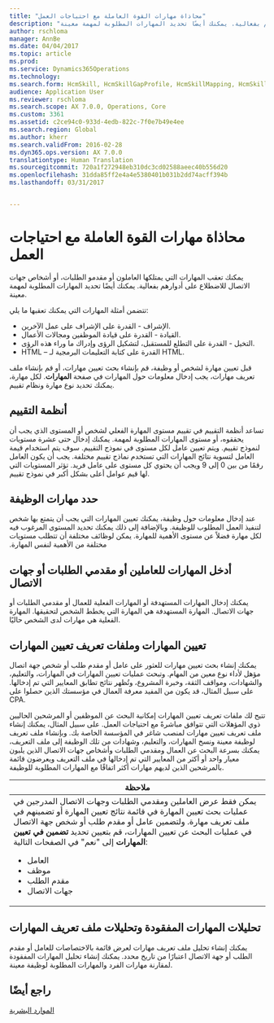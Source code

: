 ```yaml
---
title: "محاذاة مهارات القوة العاملة مع احتياجات العمل"
description: "يمكنك تعقب المهارات التي يمتلكها العاملون أو مقدمو الطلبات، أو أشخاص جهات الاتصال للاضطلاع على أدوارهم بفعالية. يمكنك أيضًا تحديد المهارات المطلوبة لمهمة معينة."
author: rschloma
manager: AnnBe
ms.date: 04/04/2017
ms.topic: article
ms.prod: 
ms.service: Dynamics365Operations
ms.technology: 
ms.search.form: HcmSkill, HcmSkillGapProfile, HcmSkillMapping, HcmSkillType
audience: Application User
ms.reviewer: rschloma
ms.search.scope: AX 7.0.0, Operations, Core
ms.custom: 3361
ms.assetid: c2ce94c0-933d-4edb-822c-7f0e7b49e4ee
ms.search.region: Global
ms.author: kherr
ms.search.validFrom: 2016-02-28
ms.dyn365.ops.version: AX 7.0.0
translationtype: Human Translation
ms.sourcegitcommit: 720a1f272948eb310dc3cd02588aeec40b556d20
ms.openlocfilehash: 31dda85ff2e4a4e5380401b031b2dd74acff394b
ms.lasthandoff: 03/31/2017


---
```


# <a name="align-workforce-skills-with-business-needs"></a>محاذاة مهارات القوة العاملة مع احتياجات العمل

يمكنك تعقب المهارات التي يمتلكها العاملون أو مقدمو الطلبات، أو أشخاص جهات الاتصال للاضطلاع على أدوارهم بفعالية. يمكنك أيضًا تحديد المهارات المطلوبة لمهمة معينة.

تتضمن أمثلة المهارات التي يمكنك تعقبها ما يلي:
-   الإشراف - القدرة على الإشراف على عمل الآخرين.
-   القيادة - القدرة على قيادة الموظفين ومجالات الأعمال.
-   التخيل - القدرة على التطلع للمستقبل، لتشكيل الرؤى وإدراك ما وراء هذه الرؤى.
-   HTML – القدرة على كتابة التعليمات البرمجية لـ HTML.

قبل تعيين مهارة لشخص أو وظيفة، قم بإنشاء بحث تعيين مهارات، أو قم بإنشاء ملف تعريف مهارات، يجب إدخال معلومات حول المهارات في صفحة **المهارات**. لكل مهارة، يمكنك تحديد نوع مهارة ونظام تقييم.

## <a name="rating-models"></a>أنظمة التقييم
تساعد أنظمة التقييم في تقييم مستوى المهارة الفعلي لشخص أو المستوى الذي يجب أن يحققوه، أو مستوى المهارات المطلوبة لمهمة. يمكنك إدخال حتى عشرة مستويات لنموذج تقييم.  ويتم تعيين عامل لكل مستوى في نموذج التقييم.  سوف يتم استخدام قيمة العامل لتسوية نتائج المهارات التي تستخدم نماذج تقييم مختلفة.  يجب أن يكون العامل رقمًا من بين 0 إلى 9 ويجب أن يحتوي كل مستوى على عامل فريد.  تؤثر المستويات التي لها قيم عوامل أعلى بشكل أكبر في نموذج تقييم.

## <a name="specify-job-skills"></a>حدد مهارات الوظيفة
‏‫عند إدخال معلومات حول وظيفة، يمكنك تعيين المهارات التي يجب أن يتمتع بها شخص لتنفيذ العمل المطلوب للوظيفة.  وبالإضافة إلى ذلك يمكنك تحديد المستوى المرغوب فيه لكل مهارة فضلاً عن مستوى الأهمية للمهارة. يمكن لوظائف مختلفة أن تتطلب مستويات مختلفة من الأهمية لنفس المهارة.

## <a name="enter-skills-for-workers-applicants-or-contacts"></a>أدخل المهارات للعاملين أو مقدمي الطلبات أو جهات الاتصال
يمكنك إدخال المهارات المستهدفة أو المهارات الفعلية للعمال أو مقدمي الطلبات أو جهات الاتصال. المهارة المستهدفة هي المهارة التي يخطط الشخص لتحقيقها. المهارة الفعلية هي مهارات لدى الشخص حاليًا.

## <a name="skill-mapping-and-skill-mapping-profiles"></a> تعيين المهارات وملفات تعريف تعيين المهارات
يمكنك إنشاء بحث تعيين مهارات للعثور على عامل أو مقدم طلب أو شخص جهة اتصال مؤهل لأداء نوع معين من المهام. وتبحث عمليات تعيين المهارات في المهارات، والتعليم، والشهادات، ومواقف الثقة، وخبرة المشروع، وتُظهر نتائج تطابق المعايير التي تم إدخالها.  على سبيل المثال، قد يكون من المفيد معرفة العمال في مؤسستك الذين حصلوا على CPA.

‏‫تتيح لك ملفات تعريف تعيين المهارات إمكانية البحث عن الموظفين أو المرشحين الحاليين ذوي المؤهلات التي تتوافق مباشرةً مع احتياجات العمل.  على سبيل المثال، يمكنك إنشاء ملف تعريف تعيين مهارات لمنصب شاغر في المؤسسة الخاصة بك.‬ وبإنشاء ملف تعريف لوظيفة معينة ونسخ المهارات، والتعليم، وشهادات من تلك الوظيفة إلى ملف التعريف، يمكنك بسرعة البحث عن العمال ومقدمي الطلبات وأشخاص جهات الاتصال الذين يلبون معيار واحد أو أكثر من المعايير التي تم إدخالها في ملف التعريف ويعرضون قائمة بالمرشحين الذين لديهم مهارات أكثر اتفاقًا مع المهارات المطلوبة للوظيفة.

<table>
<thead>
<tr class="header">
<th><strong>ملاحظة </strong></th>
</tr>
</thead>
<tbody>
<tr class="odd">
<td>يمكن فقط عرض العاملين ومقدمي الطلبات وجهات الاتصال المدرجين في عمليات بحث تعيين المهارة في قائمة نتائج تعيين المهارة أو تضمينهم في ملف تعريف مهارة. ولتضمين عامل أو مقدم طلب أو شخص جهة الاتصال في عمليات البحث عن تعيين المهارات، قم بتعيين تحديد <strong>تضمين في تعيين المهارات</strong> إلى "نعم" في الصفحات التالية:
<ul>
<li>العامل</li>
<li>موظف</li>
<li>مقدم الطلب</li>
<li>جهات الاتصال</li>
</ul></td>
</tr>
</tbody>
</table>

## <a name="skill-gap-analysis-and-skill-profile-analysis"></a>تحليلات المهارات المفقودة وتحليلات ملف تعريف المهارات
يمكنك إنشاء تحليل ملف تعريف مهارات لعرض قائمة بالاختصاصات للعامل أو مقدم الطلب أو جهة الاتصال اعتبارًا من تاريخ محدد. يمكنك إنشاء تحليل المهارات المفقودة لمقارنة مهارات الفرد والمهارات المطلوبة لوظيفة معينة.  



<a name="see-also"></a>راجع أيضًا
--------

[الموارد البشرية](index.md)


